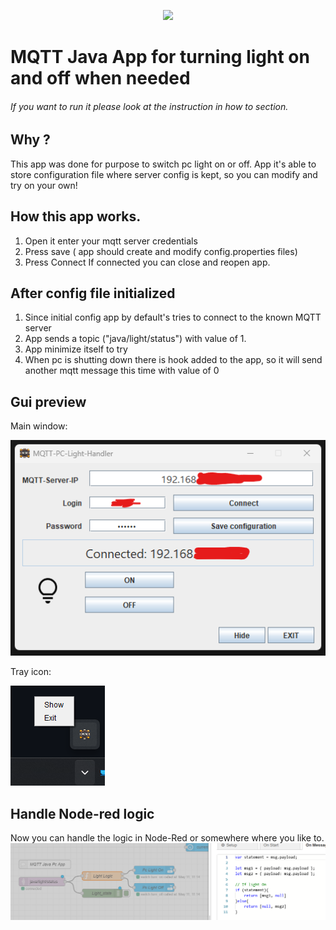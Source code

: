 <p align="center"><img src="http://www.markurion.eu/wp-content/uploads/2017/01/unnamed.gif"></p>

# MQTT Java App for turning light on and off when needed
###### If you want to run it please look at the instruction in how to section.

## Why ? 
This app was done for purpose to switch pc light on or off.
App it's able to store configuration file where server config 
is kept, so you can modify and try on your own!

## How this app works.
1. Open it enter your mqtt server credentials
2. Press save ( app should create and modify config.properties files)
3. Press Connect If connected you can close and reopen app.

## After config file initialized
1. Since initial config app by default's tries to connect to the known MQTT server
2. App sends a topic ("java/light/status") with value of 1.
3. App minimize itself to try 
4. When pc is shutting down there is hook added to the app, so it will send another mqtt message this time with value of 0

## Gui preview
Main window:

![GUI](/readme/app.png)

Tray icon:

![tray](/readme/tray.png)

## Handle Node-red logic
Now you can handle the logic in Node-Red or somewhere where you like to.
![nodered](/readme/nodered.png)
